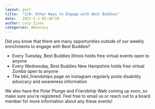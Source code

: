 ```yaml
---
layout: post
title:  "2/8: Other Ways to Engage with Best Buddies"
date:   2021-2-1 05:30:59
author: Lucy Zises
categories: Advocacy
---
```

Did you know that there are many opportunities outside of our weekly enrichments to engage with Best Buddies?
- Every Tuesday, Best Buddies Illinois holds free virtual events open to anyone
- Every Wednesday, Best Buddies New Hampshire holds free virtual Zumba open to anyone
- The bbil_friendships page on Instagram regularly posts disability advocacy and awareness information

We also have the Polar Plunge and Friendship Walk coming up soon, so make sure you’re registered. Feel free to email us or reach out to a board member for more information about any these events!
